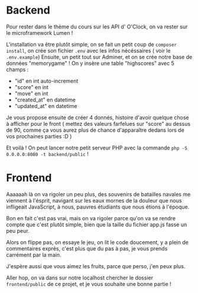 # Backend

Pour rester dans le thème du cours sur les API d' O'Clock, on va rester sur le microframework Lumen !

L'installation va être plutôt simple, on se fait un petit coup de `composer install`, on crée son fichier `.env` avec les infos nécéssaires ( voir le `.env.example`)
Ensuite, un petit tout sur Adminer, et on se crée notre base de données "memorygame" !
On y insère une table "highscores" avec 5 champs : 
- "id" en int auto-increment
- "score" en int
- "move" en int
- "created_at" en datetime
- "updated_at" en datetime

Je vous propose ensuite de créer 4 donnés, histoire d'avoir quelque chose à afficher pour le front ( mettez des valeurs farfelues sur "score" au dessus de 90, comme ça vous aurez plus de chance d'apparaître dedans lors de vos prochaines parties :D )

Et voilà ! On peut lancer notre petit serveur PHP avec la commande `php -S 0.0.0.0:8080 -t backend/public` !

# Frontend



Aaaaaah là on va rigoler un peu plus, des souvenirs de batailles navales me viennent à l'ésprit, navigant sur les eaux mornes de la douleur que nous infligeait JavaScript, à nous, pauvres étudiants que nous étions à l'époque.

Bon en fait c'est pas vrai, mais on va rigoler parce qu'on va se rendre compte que c'est plutôt simple, bien que la taille du fichier app.js fasse un peu peur.

Alors on flippe pas, on essaye le jeu, on lit le code doucement, y a plein de commentaires exprès, c'est plus que du pas à pas, je vous prends carrément par la main.

J'espère aussi que vous aimez les fruits, parce que perso, j'en peux plus.

Aller hop, on va dans sur notre localhost chercher le dossier `frontend/public` de ce projet, et je vous souhaite une bonne partie !

